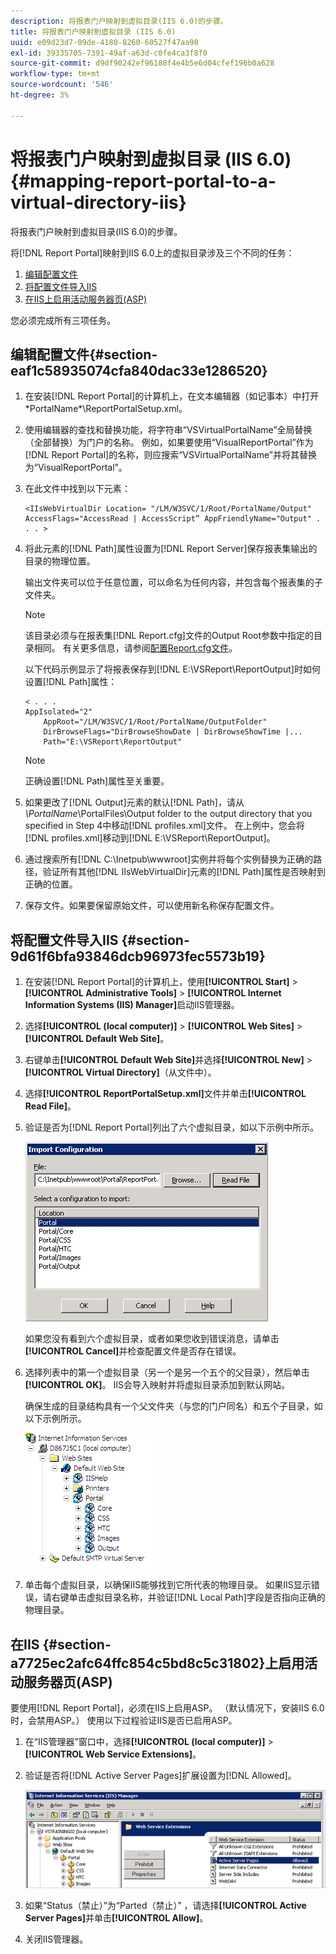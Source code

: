 ```yaml
---
description: 将报表门户映射到虚拟目录(IIS 6.0)的步骤。
title: 将报表门户映射到虚拟目录 (IIS 6.0)
uuid: e09d23d7-09de-4180-8260-60527f47aa98
exl-id: 39335705-7391-49af-a63d-c0fe4ca3f8f0
source-git-commit: d9df90242ef96188f4e4b5e6d04cfef196b0a628
workflow-type: tm+mt
source-wordcount: '546'
ht-degree: 3%

---
```


# 将报表门户映射到虚拟目录 (IIS 6.0){#mapping-report-portal-to-a-virtual-directory-iis}

将报表门户映射到虚拟目录(IIS 6.0)的步骤。

将[!DNL Report Portal]映射到IIS 6.0上的虚拟目录涉及三个不同的任务：

1. [编辑配置文件](../../../../home/c-rpt-oview/c-install-rpt-port/c-virtual-dir/c-map-rpt-port-vdir-6.md#section-eaf1c58935074cfa840dac33e1286520)
1. [将配置文件导入IIS](../../../../home/c-rpt-oview/c-install-rpt-port/c-virtual-dir/c-map-rpt-port-vdir-6.md#section-9d61f6bfa93846dcb96973fec5573b19)
1. [在IIS上启用活动服务器页(ASP)](../../../../home/c-rpt-oview/c-install-rpt-port/c-virtual-dir/c-map-rpt-port-vdir-6.md#section-a7725ec2afc64ffc854c5bd8c5c31802)

您必须完成所有三项任务。

## 编辑配置文件{#section-eaf1c58935074cfa840dac33e1286520}

1. 在安装[!DNL Report Portal]的计算机上，在文本编辑器（如记事本）中打开\*PortalName*\ReportPortalSetup.xml。

1. 使用编辑器的查找和替换功能，将字符串“VSVirtualPortalName”全局替换（全部替换）为门户的名称。 例如，如果要使用“VisualReportPortal”作为[!DNL Report Portal]的名称，则应搜索“VSVirtualPortalName”并将其替换为“VisualReportPortal”。
1. 在此文件中找到以下元素：

   ```
   <IIsWebVirtualDir Location= "/LM/W3SVC/1/Root/PortalName/Output" AccessFlags="AccessRead | AccessScript” AppFriendlyName="Output" . . . >
   ```

1. 将此元素的[!DNL Path]属性设置为[!DNL Report Server]保存报表集输出的目录的物理位置。

   输出文件夹可以位于任意位置，可以命名为任何内容，并包含每个报表集的子文件夹。

   >[!NOTE]
   >
   >该目录必须与在报表集[!DNL Report.cfg]文件的Output Root参数中指定的目录相同。 有关更多信息，请参阅[配置Report.cfg文件](../../../../home/c-rpt-oview/c-admin-rpt/c-config-rpt-files.md#concept-cf4b95344fcb4c8c877db91e5f1d345d)。

   以下代码示例显示了将报表保存到[!DNL E:\VSReport\ReportOutput]时如何设置[!DNL Path]属性：

   ```
   < . . . 
   AppIsolated="2" 
       AppRoot="/LM/W3SVC/1/Root/PortalName/OutputFolder" 
       DirBrowseFlags="DirBrowseShowDate | DirBrowseShowTime |...  
       Path="E:\VSReport\ReportOutput"
   ```

   >[!NOTE]
   >
   >正确设置[!DNL Path]属性至关重要。

1. 如果更改了[!DNL Output]元素的默认[!DNL Path]，请从&#x200B;*\PortalName*\PortalFiles\Output folder to the output directory that you specified in Step 4中移动[!DNL profiles.xml]文件。 在上例中，您会将[!DNL profiles.xml]移动到[!DNL E:\VSReport\ReportOutput]。

1. 通过搜索所有[!DNL C:\Inetpub\wwwroot]实例并将每个实例替换为正确的路径，验证所有其他[!DNL IIsWebVirtualDir]元素的[!DNL Path]属性是否映射到正确的位置。

1. 保存文件。如果要保留原始文件，可以使用新名称保存配置文件。

## 将配置文件导入IIS {#section-9d61f6bfa93846dcb96973fec5573b19}

1. 在安装[!DNL Report Portal]的计算机上，使用&#x200B;**[!UICONTROL Start]** > **[!UICONTROL Administrative Tools]** > **[!UICONTROL Internet Information Systems (IIS) Manager]**&#x200B;启动IIS管理器。

1. 选择&#x200B;**[!UICONTROL (local computer)]** > **[!UICONTROL Web Sites]** > **[!UICONTROL Default Web Site]**。

1. 右键单击&#x200B;**[!UICONTROL Default Web Site]**&#x200B;并选择&#x200B;**[!UICONTROL New]** > **[!UICONTROL Virtual Directory]**（从文件中）。

1. 选择&#x200B;**[!UICONTROL ReportPortalSetup.xml]**&#x200B;文件并单击&#x200B;**[!UICONTROL Read File]**。

1. 验证是否为[!DNL Report Portal]列出了六个虚拟目录，如以下示例中所示。

   ![](assets/rptPort_dia_VirDirs.png)

   如果您没有看到六个虚拟目录，或者如果您收到错误消息，请单击&#x200B;**[!UICONTROL Cancel]**&#x200B;并检查配置文件是否存在错误。

1. 选择列表中的第一个虚拟目录（另一个是另一个五个的父目录），然后单击&#x200B;**[!UICONTROL OK]**。 IIS会导入映射并将虚拟目录添加到默认网站。

   确保生成的目录结构具有一个父文件夹（与您的门户同名）和五个子目录，如以下示例所示。

   ![](assets/rptPort_scrn_VirDirs_Installed.png)

1. 单击每个虚拟目录，以确保IIS能够找到它所代表的物理目录。 如果IIS显示错误，请右键单击虚拟目录名称，并验证[!DNL Local Path]字段是否指向正确的物理目录。

## 在IIS {#section-a7725ec2afc64ffc854c5bd8c5c31802}上启用活动服务器页(ASP)

要使用[!DNL Report Portal]，必须在IIS上启用ASP。 （默认情况下，安装IIS 6.0时，会禁用ASP。） 使用以下过程验证IIS是否已启用ASP。

1. 在“IIS管理器”窗口中，选择&#x200B;**[!UICONTROL (local computer)]** > **[!UICONTROL Web Service Extensions]**。
1. 验证是否将[!DNL Active Server Pages]扩展设置为[!DNL Allowed]。

   ![](assets/report_aspenable.png)

1. 如果“Status（禁止）”为“Parted（禁止）” ，请选择&#x200B;**[!UICONTROL Active Server Pages]**&#x200B;并单击&#x200B;**[!UICONTROL Allow]**。
1. 关闭IIS管理器。

